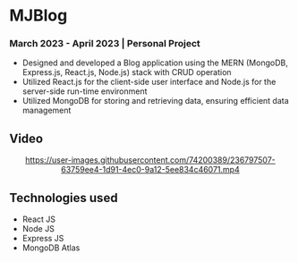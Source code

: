 # MJBlog

### March 2023 - April 2023 | Personal Project

<p>

- Designed and developed a Blog application using the MERN (MongoDB,
Express.js, React.js, Node.js) stack with CRUD operation
- Utilized React.js for the client-side user interface and Node.js for the
server-side run-time environment
- Utilized MongoDB for storing and retrieving data, ensuring efficient data
management
</p>

## Video
<div align= "center">

https://user-images.githubusercontent.com/74200389/236797507-63759ee4-1d91-4ec0-9a12-5ee834c46071.mp4

</div>


## Technologies used
<p>

- React JS
- Node JS
- Express JS
- MongoDB Atlas

</p>
